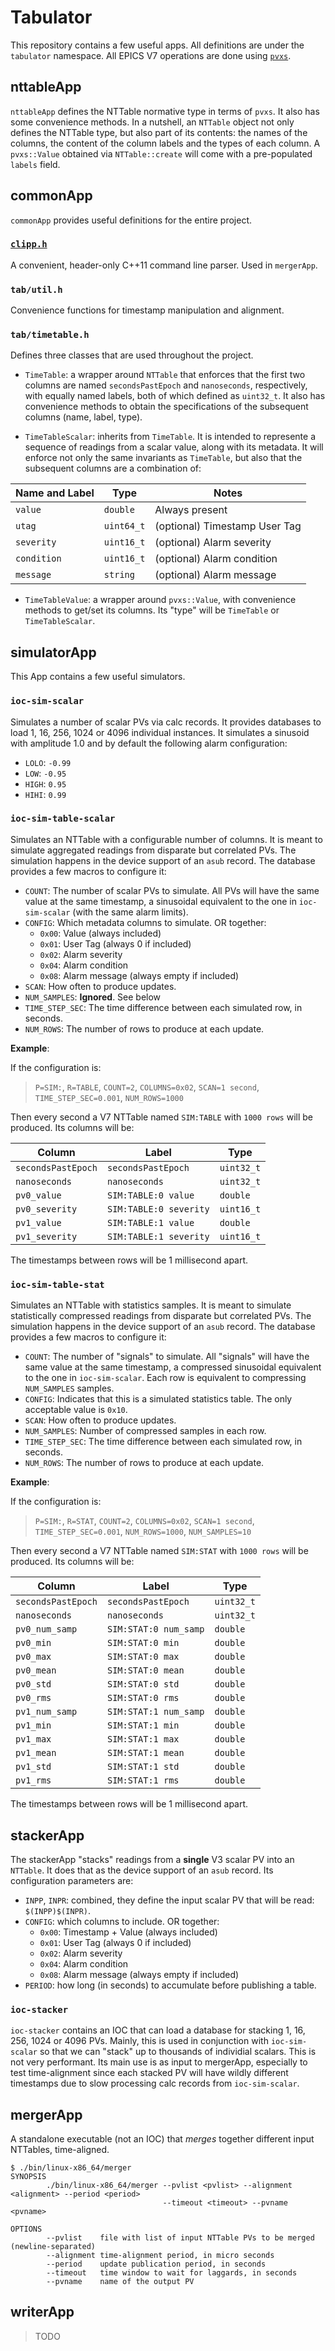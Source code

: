 # Tabulator

This repository contains a few useful apps. All definitions are under the `tabulator` namespace. All EPICS V7 operations are done using [`pvxs`](https://github.com/mdavidsaver/pvxs).

## nttableApp

`nttableApp` defines the NTTable normative type in terms of `pvxs`. It also has some convenience methods. In a nutshell, an `NTTable` object not only defines the NTTable type, but also part of its contents: the names of the columns, the content of the column labels and the types of each column. A `pvxs::Value` obtained via `NTTable::create` will come with a pre-populated `labels` field.

## commonApp

`commonApp` provides useful definitions for the entire project.

### [`clipp.h`](https://github.com/muellan/clipp)

A convenient, header-only C++11 command line parser. Used in `mergerApp`.

### `tab/util.h`

Convenience functions for timestamp manipulation and alignment.

### `tab/timetable.h`

Defines three classes that are used throughout the project.

* `TimeTable`: a wrapper around `NTTable` that enforces that the first two columns are named `secondsPastEpoch` and `nanoseconds`, respectively, with equally named labels, both of which defined as `uint32_t`. It also has convenience methods to obtain the specifications of the subsequent columns (name, label, type).

* `TimeTableScalar`: inherits from `TimeTable`. It is intended to represente a sequence of readings from a scalar value, along with its metadata. It will enforce not only the same invariants as `TimeTable`, but also that the subsequent columns are a combination of:

| Name and Label | Type       | Notes                         |
|----------------|------------|-------------------------------|
| `value`        | `double`   | Always present                |
| `utag`         | `uint64_t` | (optional) Timestamp User Tag |
| `severity`     | `uint16_t` | (optional) Alarm severity     |
| `condition`    | `uint16_t` | (optional) Alarm condition    |
| `message`      | `string`   | (optional) Alarm message      |

* `TimeTableValue`: a wrapper around `pvxs::Value`, with convenience methods to get/set its columns. Its "type" will be `TimeTable` or `TimeTableScalar`.

## simulatorApp

This App contains a few useful simulators.

### `ioc-sim-scalar`

Simulates a number of scalar PVs via calc records. It provides databases to load 1, 16, 256, 1024 or 4096 individual instances. It simulates a sinusoid with amplitude 1.0 and by default the following alarm configuration:

* `LOLO`: `-0.99`
* `LOW`: `-0.95`
* `HIGH`: `0.95`
* `HIHI`: `0.99`

### `ioc-sim-table-scalar`

Simulates an NTTable with a configurable number of columns. It is meant to simulate aggregated readings from disparate but correlated PVs. The simulation happens in the device support of an `asub` record. The database provides a few macros to configure it:

* `COUNT`: The number of scalar PVs to simulate. All PVs will have the same value at the same timestamp, a sinusoidal equivalent to the one in `ioc-sim-scalar` (with the same alarm limits).
* `CONFIG`: Which metadata columns to simulate. OR together:
    * `0x00`: Value (always included)
    * `0x01`: User Tag (always 0 if included)
    * `0x02`: Alarm severity
    * `0x04`: Alarm condition
    * `0x08`: Alarm message (always empty if included)
* `SCAN`: How often to produce updates.
* `NUM_SAMPLES`: **Ignored**. See below
* `TIME_STEP_SEC`: The time difference between each simulated row, in seconds.
* `NUM_ROWS`: The number of rows to produce at each update.

**Example**:

If the configuration is:

> `P=SIM:`, `R=TABLE`, `COUNT=2`, `COLUMNS=0x02`, `SCAN=1 second`, `TIME_STEP_SEC=0.001`, `NUM_ROWS=1000`

Then every second a V7 NTTable named `SIM:TABLE` with `1000 rows` will be produced. Its columns will be:

| Column             | Label                  | Type       |
|--------------------|------------------------|------------|
| `secondsPastEpoch` | `secondsPastEpoch`     | `uint32_t` |
| `nanoseconds`      | `nanoseconds`          | `uint32_t` |
| `pv0_value`        | `SIM:TABLE:0 value`    | `double`   |
| `pv0_severity`     | `SIM:TABLE:0 severity` | `uint16_t` |
| `pv1_value`        | `SIM:TABLE:1 value`    | `double`   |
| `pv1_severity`     | `SIM:TABLE:1 severity` | `uint16_t` |

The timestamps between rows will be 1 millisecond apart.

### `ioc-sim-table-stat`

Simulates an NTTable with statistics samples. It is meant to simulate statistically compressed readings from disparate but correlated PVs. The simulation happens in the device support of an `asub` record. The database provides a few macros to configure it:

* `COUNT`: The number of "signals" to simulate. All "signals" will have the same value at the same timestamp, a compressed sinusoidal equivalent to the one in `ioc-sim-scalar`. Each row is equivalent to compressing `NUM_SAMPLES` samples.
* `CONFIG`: Indicates that this is a simulated statistics table. The only acceptable value is `0x10`.
* `SCAN`: How often to produce updates.
* `NUM_SAMPLES`: Number of compressed samples in each row.
* `TIME_STEP_SEC`: The time difference between each simulated row, in seconds.
* `NUM_ROWS`: The number of rows to produce at each update.

**Example**:

If the configuration is:

> `P=SIM:`, `R=STAT`, `COUNT=2`, `COLUMNS=0x02`, `SCAN=1 second`, `TIME_STEP_SEC=0.001`, `NUM_ROWS=1000`, `NUM_SAMPLES=10`

Then every second a V7 NTTable named `SIM:STAT` with `1000 rows` will be produced. Its columns will be:

| Column             | Label                  | Type       |
|--------------------|------------------------|------------|
| `secondsPastEpoch` | `secondsPastEpoch`     | `uint32_t` |
| `nanoseconds`      | `nanoseconds`          | `uint32_t` |
| `pv0_num_samp`     | `SIM:STAT:0 num_samp`  | `double`   |
| `pv0_min`          | `SIM:STAT:0 min`       | `double`   |
| `pv0_max`          | `SIM:STAT:0 max`       | `double`   |
| `pv0_mean`         | `SIM:STAT:0 mean`      | `double`   |
| `pv0_std`          | `SIM:STAT:0 std`       | `double`   |
| `pv0_rms`          | `SIM:STAT:0 rms`       | `double`   |
| `pv1_num_samp`     | `SIM:STAT:1 num_samp`  | `double`   |
| `pv1_min`          | `SIM:STAT:1 min`       | `double`   |
| `pv1_max`          | `SIM:STAT:1 max`       | `double`   |
| `pv1_mean`         | `SIM:STAT:1 mean`      | `double`   |
| `pv1_std`          | `SIM:STAT:1 std`       | `double`   |
| `pv1_rms`          | `SIM:STAT:1 rms`       | `double`   |

The timestamps between rows will be 1 millisecond apart.

## stackerApp

The stackerApp "stacks" readings from a **single** V3 scalar PV into an `NTTable`. It does that as the device support of an `asub` record. Its configuration parameters are:

* `INPP`, `INPR`: combined, they define the input scalar PV that will be read: `$(INPP)$(INPR)`.
* `CONFIG`: which columns to include. OR together:
    * `0x00`: Timestamp + Value (always included)
    * `0x01`: User Tag (always 0 if included)
    * `0x02`: Alarm severity
    * `0x04`: Alarm condition
    * `0x08`: Alarm message (always empty if included)
* `PERIOD`: how long (in seconds) to accumulate before publishing a table.

### `ioc-stacker`

`ioc-stacker` contains an IOC that can load a database for stacking 1, 16, 256, 1024 or 4096 PVs. Mainly, this is used in conjunction with `ioc-sim-scalar` so that we can "stack" up to thousands of individial scalars. This is not very performant. Its main use is as input to mergerApp, especially to test time-alignment since each stacked PV will have wildly different timestamps due to slow processing calc records from `ioc-sim-scalar`.

## mergerApp

A standalone executable (not an IOC) that *merges* together different input NTTables, time-aligned.

```
$ ./bin/linux-x86_64/merger
SYNOPSIS
        ./bin/linux-x86_64/merger --pvlist <pvlist> --alignment <alignment> --period <period>
                                  --timeout <timeout> --pvname <pvname>

OPTIONS
        --pvlist    file with list of input NTTable PVs to be merged (newline-separated)
        --alignment time-alignment period, in micro seconds
        --period    update publication period, in seconds
        --timeout   time window to wait for laggards, in seconds
        --pvname    name of the output PV
```

## writerApp

> TODO
